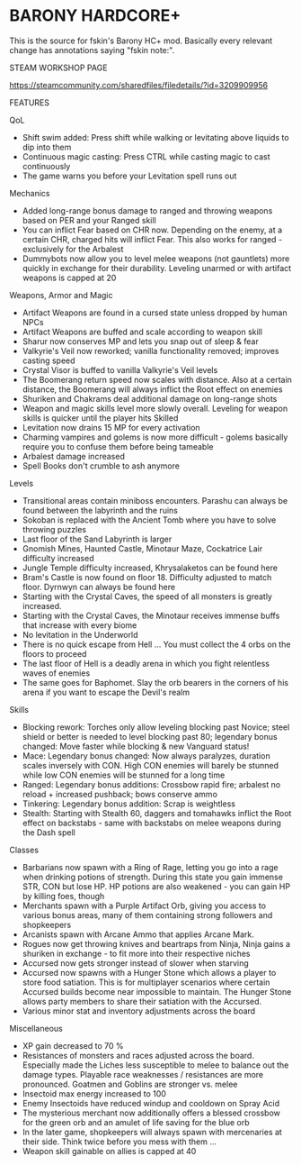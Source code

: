 # BARONY HARDCORE+

This is the source for fskin's Barony HC+ mod. Basically every relevant change has annotations saying "fskin note:".

STEAM WORKSHOP PAGE

https://steamcommunity.com/sharedfiles/filedetails/?id=3209909956

FEATURES

QoL
- Shift swim added: Press shift while walking or levitating above liquids to dip into them
- Continuous magic casting: Press CTRL while casting magic to cast continuously
- The game warns you before your Levitation spell runs out

Mechanics
- Added long-range bonus damage to ranged and throwing weapons based on PER and your Ranged skill
- You can inflict Fear based on CHR now. Depending on the enemy, at a certain CHR, charged hits will inflict Fear. This also works for ranged - exclusively for the Arbalest
- Dummybots now allow you to level melee weapons (not gauntlets) more quickly in exchange for their durability. Leveling unarmed or with artifact weapons is capped at 20
  
Weapons, Armor and Magic
- Artifact Weapons are found in a cursed state unless dropped by human NPCs
- Artifact Weapons are buffed and scale according to weapon skill
- Sharur now conserves MP and lets you snap out of sleep & fear
- Valkyrie's Veil now reworked; vanilla functionality removed; improves casting speed
- Crystal Visor is buffed to vanilla Valkyrie's Veil levels
- The Boomerang return speed now scales with distance. Also at a certain distance, the Boomerang will always inflict the Root effect on enemies
- Shuriken and Chakrams deal additional damage on long-range shots
- Weapon and magic skills level more slowly overall. Leveling for weapon skills is quicker until the player hits Skilled
- Levitation now drains 15 MP for every activation
- Charming vampires and golems is now more difficult - golems basically require you to confuse them before being tameable
- Arbalest damage increased
- Spell Books don't crumble to ash anymore
  
Levels
- Transitional areas contain miniboss encounters. Parashu can always be found between the labyrinth and the ruins
- Sokoban is replaced with the Ancient Tomb where you have to solve throwing puzzles
- Last floor of the Sand Labyrinth is larger
- Gnomish Mines, Haunted Castle, Minotaur Maze, Cockatrice Lair difficulty increased
- Jungle Temple difficulty increased, Khrysalaketos can be found here
- Bram's Castle is now found on floor 18. Difficulty adjusted to match floor. Dyrnwyn can always be found here
- Starting with the Crystal Caves, the speed of all monsters is greatly increased.
- Starting with the Crystal Caves, the Minotaur receives immense buffs that increase with every biome
- No levitation in the Underworld
- There is no quick escape from Hell ... You must collect the 4 orbs on the floors to proceed
- The last floor of Hell is a deadly arena in which you fight relentless waves of enemies
- The same goes for Baphomet. Slay the orb bearers in the corners of his arena if you want to escape the Devil's realm
  
Skills
- Blocking rework: Torches only allow leveling blocking past Novice; steel shield or better is needed to level blocking past 80; legendary bonus changed: Move faster while blocking & new Vanguard status!
- Mace: Legendary bonus changed: Now always paralyzes, duration scales inversely with CON. High CON enemies will barely be stunned while low CON enemies will be stunned for a long time
- Ranged: Legendary bonus additions: Crossbow rapid fire; arbalest no reload + increased pushback; bows conserve ammo
- Tinkering: Legendary bonus addition: Scrap is weightless
- Stealth: Starting with Stealth 60, daggers and tomahawks inflict the Root effect on backstabs - same with backstabs on melee weapons during the Dash spell

Classes
- Barbarians now spawn with a Ring of Rage, letting you go into a rage when drinking potions of strength. During this state you gain immense STR, CON but lose HP. HP potions are also weakened - you can gain HP by killing foes, though
- Merchants spawn with a Purple Artifact Orb, giving you access to various bonus areas, many of them containing strong followers and shopkeepers
- Arcanists spawn with Arcane Ammo that applies Arcane Mark.
- Rogues now get throwing knives and beartraps from Ninja, Ninja gains a shuriken in exchange - to fit more into their respective niches
- Accursed now gets stronger instead of slower when starving
- Accursed now spawns with a Hunger Stone which allows a player to store food satiation. This is for multiplayer scenarios where certain Accursed builds become near impossible to maintain. The Hunger Stone allows party members to share their satiation with the Accursed.
- Various minor stat and inventory adjustments across the board
  
Miscellaneous
- XP gain decreased to 70  %
- Resistances of monsters and races adjusted across the board. Especially made the Liches less susceptible to melee to balance out the damage types. Playable race weaknesses / resistances are more pronounced. Goatmen and Goblins are stronger vs. melee
- Insectoid max energy increased to 100
- Enemy Insectoids have reduced windup and cooldown on Spray Acid
- The mysterious merchant now additionally offers a blessed crossbow for the green orb and an amulet of life saving for the blue orb
- In the later game, shopkeepers will always spawn with mercenaries at their side. Think twice before you mess with them ...
- Weapon skill gainable on allies is capped at 40
